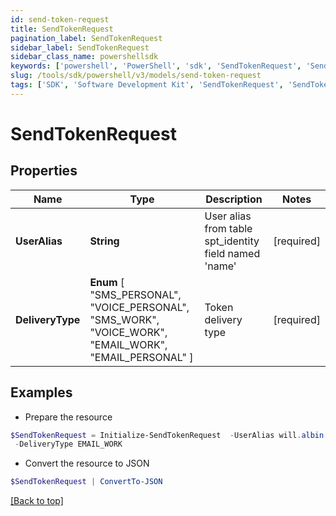 ```yaml
---
id: send-token-request
title: SendTokenRequest
pagination_label: SendTokenRequest
sidebar_label: SendTokenRequest
sidebar_class_name: powershellsdk
keywords: ['powershell', 'PowerShell', 'sdk', 'SendTokenRequest', 'SendTokenRequest'] 
slug: /tools/sdk/powershell/v3/models/send-token-request
tags: ['SDK', 'Software Development Kit', 'SendTokenRequest', 'SendTokenRequest']
---
```



# SendTokenRequest

## Properties

Name | Type | Description | Notes
------------ | ------------- | ------------- | -------------
**UserAlias** | **String** | User alias from table spt_identity field named 'name' | [required]
**DeliveryType** |  **Enum** [  "SMS_PERSONAL",    "VOICE_PERSONAL",    "SMS_WORK",    "VOICE_WORK",    "EMAIL_WORK",    "EMAIL_PERSONAL" ] | Token delivery type | [required]

## Examples

- Prepare the resource
```powershell
$SendTokenRequest = Initialize-SendTokenRequest  -UserAlias will.albin `
 -DeliveryType EMAIL_WORK
```

- Convert the resource to JSON
```powershell
$SendTokenRequest | ConvertTo-JSON
```


[[Back to top]](#) 

